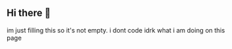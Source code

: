 ## Hi there 👋

im just filling this so it's not empty.
i dont code
idrk what i am doing on this page
